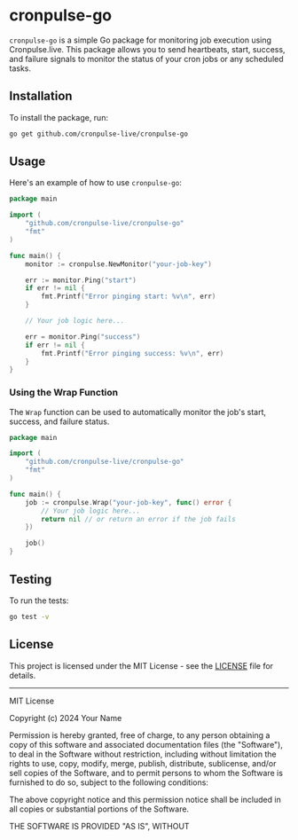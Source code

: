 # cronpulse-go

`cronpulse-go` is a simple Go package for monitoring job execution using Cronpulse.live. This package allows you to send heartbeats, start, success, and failure signals to monitor the status of your cron jobs or any scheduled tasks.

## Installation

To install the package, run:

```sh
go get github.com/cronpulse-live/cronpulse-go
```

## Usage

Here's an example of how to use `cronpulse-go`:

```go
package main

import (
    "github.com/cronpulse-live/cronpulse-go"
    "fmt"
)

func main() {
    monitor := cronpulse.NewMonitor("your-job-key")

    err := monitor.Ping("start")
    if err != nil {
        fmt.Printf("Error pinging start: %v\n", err)
    }

    // Your job logic here...

    err = monitor.Ping("success")
    if err != nil {
        fmt.Printf("Error pinging success: %v\n", err)
    }
}
```

### Using the Wrap Function

The `Wrap` function can be used to automatically monitor the job's start, success, and failure status.

```go
package main

import (
    "github.com/cronpulse-live/cronpulse-go"
    "fmt"
)

func main() {
    job := cronpulse.Wrap("your-job-key", func() error {
        // Your job logic here...
        return nil // or return an error if the job fails
    })

    job()
}
```

## Testing

To run the tests:

```sh
go test -v
```

## License

This project is licensed under the MIT License - see the [LICENSE](LICENSE) file for details.

---

MIT License

Copyright (c) 2024 Your Name

Permission is hereby granted, free of charge, to any person obtaining a copy
of this software and associated documentation files (the "Software"), to deal
in the Software without restriction, including without limitation the rights
to use, copy, modify, merge, publish, distribute, sublicense, and/or sell
copies of the Software, and to permit persons to whom the Software is
furnished to do so, subject to the following conditions:

The above copyright notice and this permission notice shall be included in all
copies or substantial portions of the Software.

THE SOFTWARE IS PROVIDED "AS IS", WITHOUT
